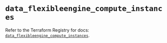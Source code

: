 # `data_flexibleengine_compute_instances`

Refer to the Terraform Registry for docs: [`data_flexibleengine_compute_instances`](https://registry.terraform.io/providers/flexibleenginecloud/flexibleengine/1.46.0/docs/data-sources/compute_instances).
